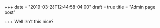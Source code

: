 +++
date = "2019-03-28T12:44:58-04:00"
draft = true
title = "Admin page post"

+++
Well Isn't this nice? 